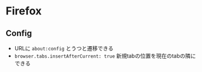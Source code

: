 # Firefox

## Config

* URLに `about:config` とうつと遷移できる
* `browser.tabs.insertAfterCurrent: true` 新規tabの位置を現在のtabの隣にできる
